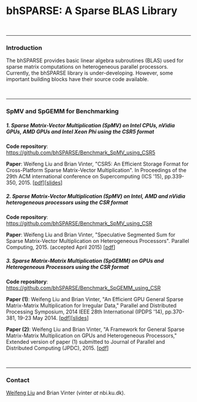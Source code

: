 bhSPARSE: A Sparse BLAS Library
========

<br><hr>
<h3>Introduction</h3>

The bhSPARSE provides basic linear algebra subroutines (BLAS) used for sparse matrix computations on heterogeneous parallel processors. Currently, the bhSPARSE library is under-developing. However, some important building blocks have their source code available.

<br><hr>
<h3>SpMV and SpGEMM for Benchmarking</h3>

<h5>1. Sparse Matrix-Vector Multiplication (SpMV) on Intel CPUs, nVidia GPUs, AMD GPUs and Intel Xeon Phi using the CSR5 format</h5>

<b>Code repository</b>: <a href="https://github.com/bhSPARSE/Benchmark_SpMV_using_CSR5">https://github.com/bhSPARSE/Benchmark_SpMV_using_CSR5</a>

<b>Paper</b>: Weifeng Liu and Brian Vinter, "CSR5: An Efficient Storage Format for Cross-Platform Sparse Matrix-Vector Multiplication". In Proceedings of the 29th ACM international conference on Supercomputing (ICS '15), pp.339-350, 2015. 
[<a href="http://www.nbi.dk/~weifeng/papers/CSR5_Liu_ics15.pdf">pdf</a>][<a href="http://www.nbi.dk/~weifeng/slides/CSR5_Liu_ics15_slides.pptx">slides</a>]

<h5>2. Sparse Matrix-Vector Multiplication (SpMV) on Intel, AMD and nVidia heterogeneous processors using the CSR format</h5>

<b>Code repository</b>: <a href="https://github.com/bhSPARSE/Benchmark_SpMV_using_CSR">https://github.com/bhSPARSE/Benchmark_SpMV_using_CSR</a>

<b>Paper</b>: Weifeng Liu and Brian Vinter, "Speculative Segmented Sum for Sparse Matrix-Vector Multiplication on Heterogeneous Processors". Parallel Computing, 2015. (accepted April 2015)
[<a href="http://www.nbi.dk/~weifeng/papers/SpMV_Liu_parco.pdf">pdf</a>]

<h5>3. Sparse Matrix-Matrix Multiplication (SpGEMM) on GPUs and Heterogeneous Processors using the CSR format</h5>

<b>Code repository</b>: <a href="https://github.com/bhSPARSE/Benchmark_SpGEMM_using_CSR">https://github.com/bhSPARSE/Benchmark_SpGEMM_using_CSR</a>

<b>Paper (1)</b>: Weifeng Liu and Brian Vinter, "An Efficient GPU General Sparse Matrix-Matrix Multiplication for Irregular Data," Parallel and Distributed Processing Symposium, 2014 IEEE 28th International (IPDPS '14), pp.370-381, 19-23 May 2014. [<a href="http://www.nbi.dk/~weifeng/papers/SpGEMM_Liu_ipdps14.pdf">pdf</a>][<a href="http://www.nbi.dk/~weifeng/slides/SpGEMM_Liu_ipdps14_slides.pptx">slides</a>]

<b>Paper (2)</b>: Weifeng Liu and Brian Vinter, "A Framework for General Sparse Matrix-Matrix Multiplication on GPUs and Heterogeneous Processors," Extended version of paper (1) submitted to Journal of Parallel and Distributed Computing (JPDC), 2015. [<a href="http://arxiv.org/pdf/1504.05022v1.pdf">pdf</a>]

<br><hr>
<h3>Contact</h3>

<a href="http://www.nbi.dk/~weifeng/">Weifeng Liu</a> and Brian Vinter (vinter _at_ nbi.ku.dk).



